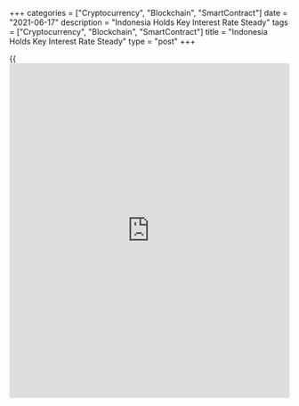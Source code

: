 +++
categories = ["Cryptocurrency", "Blockchain", "SmartContract"]
date = "2021-06-17"
description = "Indonesia Holds Key Interest Rate Steady"
tags = ["Cryptocurrency", "Blockchain", "SmartContract"]
title = "Indonesia Holds Key Interest Rate Steady"
type = "post"
+++

{{<iframe id="large-banner" src="https://www.bounty.group/#slide=18.0" width="100%" height="600" scrolling="no" style="border: 0px solid rgb(216, 221, 230); border-radius: 3px;">}}

Indonesia's central bank left its key interest rates unchanged on
Thursday, citing a subdued inflation outlook and expectations of a
sustained economic recovery.  
  
The board of governors decided to hold the the BI 7-Day reverse repo
rate at 3.50 percent, the Bank Indonesia said in a statement. That was
in line with economists' expectations.

The previous change in the rate was a quarter-point reduction in
February.

The deposit facility rate was maintained at 2.75 percent and lending
facility rates at 4.25 percent.

The bank said the decision was consistent with projected low inflation
and efforts to maintain Rupiah exchange rate stability, while boosting
the economic recovery.

"Moving forward, a stronger global [economy][1], faster vaccination
rollout and closer [policy](https://www.fintechee.com/policy/) synergy will drive the domestic economic
recovery despite the recent uptick in Covid-19 cases reported at the end
of the second quarter," the bank said.

"Consequently, economic growth in 2021 remains in line with Bank
Indonesia's April 2021 projection of 4.1-5.1 percent."

The central bank projected "a low and manageable" current account
deficit for this year at approximately 1.0-2.0 percent of GDP.

The bank said it will continue to strengthen exchange rate stabilization
[policy](https://www.fintechee.com/policy/) in line with the rupiah's fundamental value and market mechanisms
through effective monetary operations and adequate market liquidity.

For comments and feedback [contact](https://www.playgroundfx.com/contact/): editorial@rtt[news](https://www.letsplayfx.com/blog/forex-news-website/).com

[Economic News][1]

 **What parts of the world are seeing the best (and worst) economic
performances lately? Click[here][2] to check out our [Econ Scorecard][2]
and find out! See up-to-the-moment [ranking](https://www.playgroundfx.com/blog/crypto-exchange-ranking/)s for the best and worst
performers in [GDP][3], [unemployment rate][4], [inflation][5] and much
more.**

   1. www.rtt[news](https://www.letsplayfx.com/blog/forex-news-website/).com/Content/EconomicNews.aspx
   2. www.rtt[news](https://www.letsplayfx.com/blog/forex-news-website/).com/economic-scorecard/world-rank/industrial-production/highest-performance.aspx
   3. www.rtt[news](https://www.letsplayfx.com/blog/forex-news-website/).com/economic-scorecard/world-rank/GDP/highest-performance.aspx
   4. www.rtt[news](https://www.letsplayfx.com/blog/forex-news-website/).com/economic-scorecard/world-rank/unemployment-rate/lowest-performance.aspx
   5. www.rtt[news](https://www.letsplayfx.com/blog/forex-news-website/).com/economic-scorecard/world-rank/CPI/highest-performance.aspx